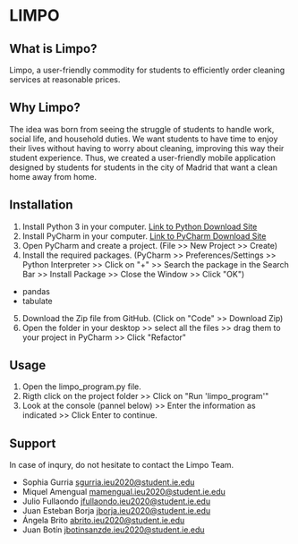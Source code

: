 # LIMPO
## What is Limpo?
Limpo, a user-friendly commodity for students to efficiently order cleaning services at reasonable prices.

## Why Limpo?
The idea was born from seeing the struggle of students to handle work, social life, and household duties. We want students to have time to enjoy their lives without having to worry about cleaning, improving this way their student experience. Thus, we created a user-friendly mobile application designed by students for students in the city of Madrid that want a clean home away from home. 

## Installation
1. Install Python 3 in your computer. [Link to Python Download Site](https://www.python.org/downloads/)
2. Install PyCharm in your computer. [Link to PyCharm Download Site](https://www.jetbrains.com/pycharm/download/#section=mac)
3. Open PyCharm and create a project. (File >> New Project >> Create)
4. Install the required packages. (PyCharm >> Preferences/Settings >> Python Interpreter >> Click on "+" >> Search the package in the Search Bar >> Install Package >> Close the Window >> Click "OK")
 - pandas
 - tabulate
 5. Download the Zip file from GitHub. (Click on "Code" >> Download Zip)
 6. Open the folder in your desktop >> select all the files >> drag them to your project in PyCharm >> Click "Refactor"
 
 ## Usage
 1. Open the limpo_program.py file. 
 2. Rigth click on the project folder >> Click on "Run 'limpo_program'"
 3. Look at the console (pannel below) >> Enter the information as indicated >> Click Enter to continue.

## Support 
In case of inqury, do not hesitate to contact the Limpo Team.
- Sophia Gurria sgurria.ieu2020@student.ie.edu
- Miquel Amengual mamengual.ieu2020@student.ie.edu
- Julio Fullaondo jfullaondo.ieu2020@student.ie.edu
- Juan Esteban Borja jborja.ieu2020@student.ie.edu
- Ángela Brito abrito.ieu2020@student.ie.edu
- Juan Botín jbotinsanzde.ieu2020@student.ie.edu

